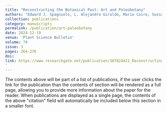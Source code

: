 ```yaml
---
title: "Reconstructing the Botanical Past: Art and Paleobotany"
authors: "Edward J. Spagnuolo, L. Alejandro Giraldo, Mario Coiro, Sussanah Lydon"
collection: publications
category: manuscripts
permalink: /publication/art-paleobotany
date: 2024-12-19
venue: 'Plant Science Bulletin'
volume: 70
issue: 3
pages: 264-276
doi: 
link: https://www.researchgate.net/publication/387824421_Reconstructing_the_Botanical_Past_Art_and_Paleobotany
'
---
```

The contents above will be part of a list of publications, if the user clicks the link for the publication than the contents of section will be rendered as a full page, allowing you to provide more information about the paper for the reader. When publications are displayed as a single page, the contents of the above "citation" field will automatically be included below this section in a smaller font.
